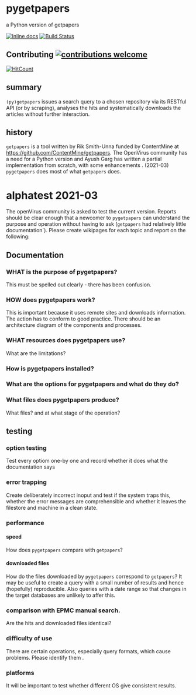 # pygetpapers
a Python version of getpapers 

[![Inline docs](http://inch-ci.org/github/petermr/pygetpapers.svg?branch=master)](http://inch-ci.org/github/petermr/pygetpapers)
[![Build Status](https://travis-ci.org/petermr/pygetpapers.png?branch=master)](https://travis-ci.org/petermr/pygetpapers)
## Contributing [![contributions welcome](https://img.shields.io/badge/contributions-welcome-brightgreen.svg?style=flat)](https://github.com/petermr/pygetpapers/issues)
[![HitCount](http://hits.dwyl.com/petermr/pygetpapers.svg)](http://hits.dwyl.com/petermr/pygetpapers)



## summary
`(py)getpapers` issues a search query to a chosen repository via its RESTful API (or by scraping), analyses the hits and systematically downloads the articles without further interaction.

## history
`getpapers` is a tool written by Rik Smith-Unna funded by ContentMine at https://github.com/ContentMine/getpapers. The OpenVirus community has a need for a Python version and Ayush Garg has written a partial implementation from scratch, with some enhancements . (2021-03) `pygetpapers` does most of what `getpapers` does.

# alphatest 2021-03
The openVirus community is asked to test the current version. Reports should be clear enough that a newcomer to `pygetpapers` can understand the purpose and operation without having to ask (`getpapers` had relatively little documentation`). Please create wikipages for each topic and report on the following:

## Documentation
### WHAT is the purpose of pygetpapers?
This must be spelled out clearly - there has been confusion.

### HOW does pygetpapers work?
This is important because it uses remote sites and downloads information. The action has to conform to good practice. There should be an architecture diagram of the components and processes.

### WHAT resources does pygetpapers use?
What are the limitations?

### How is pygetpapers installed?

### What are the options for pygetpapers and what do they do?

### What files does pygetpapers produce?
What files? and at what stage of the operation?

## testing
### option testing
Test every optiom one-by one and record whether it does what the documentation says
### error trapping
Create deliberately incorrect inoput and test if the system traps this, whether the error messages are comprehensible and whether it leaves the filestore and machine in a clean state.

### performance
#### speed
How does `pygetpapers` compare with `getpapers`?
#### downloaded files
How do the files downloaded by `pygetpapers` correspond to `getpapers`? It may be useful to create a query with a small number of results and hence (hopefully) reproducible. Also queries with a date range so that changes in the target databases are unlikely to affer this.

### comparison with EPMC manual search.
Are the hits and downloaded files identical? 

### difficulty of use
There are certain operations, especially query formats, which cause problems. Please identify them .

### platforms
It will be important to test whether different OS give consistent results.

 
